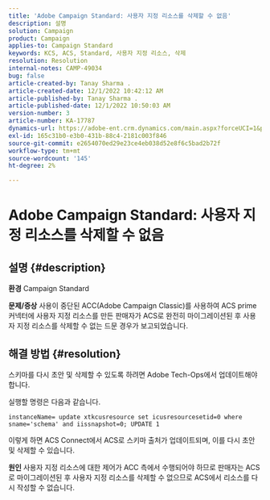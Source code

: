 ```yaml
---
title: 'Adobe Campaign Standard: 사용자 지정 리소스를 삭제할 수 없음'
description: 설명
solution: Campaign
product: Campaign
applies-to: Campaign Standard
keywords: KCS, ACS, Standard, 사용자 지정 리소스, 삭제
resolution: Resolution
internal-notes: CAMP-49034
bug: false
article-created-by: Tanay Sharma .
article-created-date: 12/1/2022 10:42:12 AM
article-published-by: Tanay Sharma .
article-published-date: 12/1/2022 10:50:03 AM
version-number: 3
article-number: KA-17787
dynamics-url: https://adobe-ent.crm.dynamics.com/main.aspx?forceUCI=1&pagetype=entityrecord&etn=knowledgearticle&id=45b12fca-6471-ed11-9562-6045bd006239
exl-id: 165c31b0-e3b0-431b-88c4-2181c003f846
source-git-commit: e2654070ed29e23ce4eb038d52e8f6c5bad2b72f
workflow-type: tm+mt
source-wordcount: '145'
ht-degree: 2%

---
```


# Adobe Campaign Standard: 사용자 지정 리소스를 삭제할 수 없음

## 설명 {#description}

<b>환경</b>
Campaign Standard


<b>문제/증상</b>
사용이 중단된 ACC(Adobe Campaign Classic)를 사용하여 ACS prime 커넥터에 사용자 지정 리소스를 만든 판매자가 ACS로 완전히 마이그레이션된 후 사용자 지정 리소스를 삭제할 수 없는 드문 경우가 보고되었습니다.


## 해결 방법 {#resolution}


스키마를 다시 초안 및 삭제할 수 있도록 하려면 Adobe Tech-Ops에서 업데이트해야 합니다.

실행할 명령은 다음과 같습니다.

`instanceName= update xtkcusresource set icusresourcesetid=0 where sname='schema' and iissnapshot=0; UPDATE 1`

이렇게 하면 ACS Connect에서 ACS로 스키마 출처가 업데이트되며, 이를 다시 초안 및 삭제할 수 있습니다.


<b>원인</b>
사용자 지정 리소스에 대한 제어가 ACC 측에서 수행되어야 하므로 판매자는 ACS로 마이그레이션된 후 사용자 지정 리소스를 삭제할 수 없으므로 ACS에서 리소스를 다시 작성할 수 없습니다.
